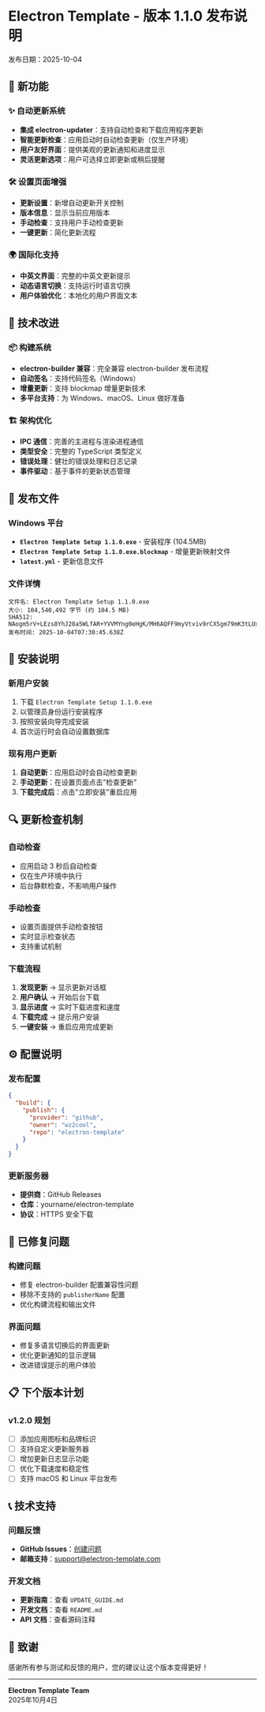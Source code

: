 # Electron Template - 版本 1.1.0 发布说明

发布日期：2025-10-04

## 🎉 新功能

### ✨ 自动更新系统
- **集成 electron-updater**：支持自动检查和下载应用程序更新
- **智能更新检查**：应用启动时自动检查更新（仅生产环境）
- **用户友好界面**：提供美观的更新通知和进度显示
- **灵活更新选项**：用户可选择立即更新或稍后提醒

### 🛠️ 设置页面增强
- **更新设置**：新增自动更新开关控制
- **版本信息**：显示当前应用版本
- **手动检查**：支持用户手动检查更新
- **一键更新**：简化更新流程

### 🌍 国际化支持
- **中英文界面**：完整的中英文更新提示
- **动态语言切换**：支持运行时语言切换
- **用户体验优化**：本地化的用户界面文本

## 🔧 技术改进

### 📦 构建系统
- **electron-builder 兼容**：完全兼容 electron-builder 发布流程
- **自动签名**：支持代码签名（Windows）
- **增量更新**：支持 blockmap 增量更新技术
- **多平台支持**：为 Windows、macOS、Linux 做好准备

### 🏗️ 架构优化
- **IPC 通信**：完善的主进程与渲染进程通信
- **类型安全**：完整的 TypeScript 类型定义
- **错误处理**：健壮的错误处理和日志记录
- **事件驱动**：基于事件的更新状态管理

## 📁 发布文件

### Windows 平台
- **`Electron Template Setup 1.1.0.exe`** - 安装程序 (104.5MB)
- **`Electron Template Setup 1.1.0.exe.blockmap`** - 增量更新映射文件
- **`latest.yml`** - 更新信息文件

### 文件详情
```
文件名: Electron Template Setup 1.1.0.exe
大小: 104,540,492 字节 (约 104.5 MB)
SHA512: NAogm5rV+LEzs8YhJ28a5WLfAR+YVVMYng0eHgK/MH6AQFF9myVtviv9rCXSgm79mK3tLUxeCL7CjcPTHbOgLQ==
发布时间: 2025-10-04T07:30:45.638Z
```

## 🚀 安装说明

### 新用户安装
1. 下载 `Electron Template Setup 1.1.0.exe`
2. 以管理员身份运行安装程序
3. 按照安装向导完成安装
4. 首次运行时会自动设置数据库

### 现有用户更新
1. **自动更新**：应用启动时会自动检查更新
2. **手动更新**：在设置页面点击"检查更新"
3. **下载完成后**：点击"立即安装"重启应用

## 🔍 更新检查机制

### 自动检查
- 应用启动 3 秒后自动检查
- 仅在生产环境中执行
- 后台静默检查，不影响用户操作

### 手动检查
- 设置页面提供手动检查按钮
- 实时显示检查状态
- 支持重试机制

### 下载流程
1. **发现更新** → 显示更新对话框
2. **用户确认** → 开始后台下载
3. **显示进度** → 实时下载进度和速度
4. **下载完成** → 提示用户安装
5. **一键安装** → 重启应用完成更新

## ⚙️ 配置说明

### 发布配置
```json
{
  "build": {
    "publish": {
      "provider": "github",
      "owner": "wz2cool",
      "repo": "electron-template"
    }
  }
}
```

### 更新服务器
- **提供商**：GitHub Releases
- **仓库**：yourname/electron-template
- **协议**：HTTPS 安全下载

## 🐛 已修复问题

### 构建问题
- 修复 electron-builder 配置兼容性问题
- 移除不支持的 `publisherName` 配置
- 优化构建流程和输出文件

### 界面问题
- 修复多语言切换后的界面更新
- 优化更新通知的显示逻辑
- 改进错误提示的用户体验

## 📋 下个版本计划

### v1.2.0 规划
- [ ] 添加应用图标和品牌标识
- [ ] 支持自定义更新服务器
- [ ] 增加更新日志显示功能
- [ ] 优化下载速度和稳定性
- [ ] 支持 macOS 和 Linux 平台发布

## 📞 技术支持

### 问题反馈
- **GitHub Issues**：[创建问题](https://github.com/yourname/electron-template/issues)
- **邮箱支持**：support@electron-template.com

### 开发文档
- **更新指南**：查看 `UPDATE_GUIDE.md`
- **开发文档**：查看 `README.md`
- **API 文档**：查看源码注释

## 🙏 致谢

感谢所有参与测试和反馈的用户，您的建议让这个版本变得更好！

---

**Electron Template Team**  
2025年10月4日